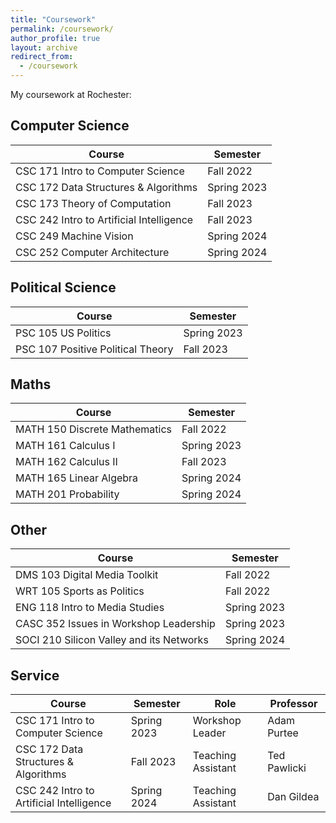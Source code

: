 ```yaml
---
title: "Coursework"
permalink: /coursework/
author_profile: true
layout: archive
redirect_from:
  - /coursework
---
```



My coursework at Rochester: 

## Computer Science

| Course      | Semester |
| ----------- | ----------- |
| CSC 171  Intro to Computer Science   | Fall 2022      |
| CSC 172  Data Structures & Algorithms   | Spring 2023        | 
| CSC 173  Theory of Computation| Fall 2023        | 
| CSC 242  Intro to Artificial Intelligence| Fall 2023        | 
| CSC 249  Machine Vision| Spring 2024        |
| CSC 252  Computer Architecture| Spring 2024        |

## Political Science

| Course      | Semester |
| ----------- | ----------- |
| PSC 105 US Politics | Spring 2023 |
| PSC 107 Positive Political Theory | Fall 2023 |

## Maths

| Course      | Semester |
| ----------- | ----------- |
| MATH 150 Discrete Mathematics | Fall 2022 |
| MATH 161 Calculus I | Spring 2023 |
| MATH 162 Calculus II | Fall 2023 |
| MATH 165 Linear Algebra | Spring 2024 |
| MATH 201 Probability | Spring 2024 |

## Other

| Course      | Semester |
| ----------- | ----------- |
| DMS 103 Digital Media Toolkit | Fall 2022 |
| WRT 105 Sports as Politics | Fall 2022 |  
| ENG 118 Intro to Media Studies | Spring 2023 |
| CASC 352 Issues in Workshop Leadership | Spring 2023 |
| SOCI 210 Silicon Valley and its Networks | Spring 2024 |

## Service

| Course      | Semester | Role | Professor
| ----------- | ----------- | ----------- | ----------- |
| CSC 171  Intro to Computer Science   | Spring 2023      | Workshop Leader | Adam Purtee
| CSC 172  Data Structures & Algorithms   | Fall 2023        | Teaching Assistant | Ted Pawlicki
| CSC 242  Intro to Artificial Intelligence   | Spring 2024        | Teaching Assistant | Dan Gildea
